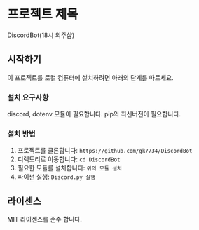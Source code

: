 # 프로젝트 제목

DiscordBot(18시 외주샵)

## 시작하기

이 프로젝트를 로컬 컴퓨터에 설치하려면 아래의 단계를 따르세요.

### 설치 요구사항

discord, dotenv 모듈이 필요합니다.
pip의 최신버전이 필요합니다.

### 설치 방법

1. 프로젝트를 클론합니다: `https://github.com/gk7734/DiscordBot`
2. 디렉토리로 이동합니다: `cd DiscordBot`
3. 필요한 모듈를 설치합니다: `위의 모듈 설치`
4. 파이썬 실행: `Discord.py 실행`


## 라이센스

MIT 라이센스를 준수 합니다.

